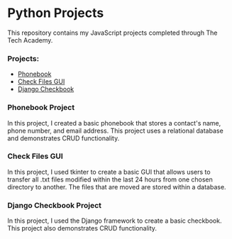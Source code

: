 # Python Projects

This repository contains my JavaScript projects completed through The Tech Academy.

<h3>Projects:</h3>
<ul>
  <li><a href="https://github.com/Anthony15651/Python-Projects/tree/main/PhoneBook%20Project" target="_blank">Phonebook</a></li>
  <li><a href="https://github.com/Anthony15651/Python-Projects/blob/main/file_transfer.py" target="_blank">Check Files GUI</a></li>
  <li><a href="https://github.com/Anthony15651/Python-Projects/tree/main/Django_Checkbook_Project" target="_blank">Django Checkbook</a></li>
</ul>

<h3>Phonebook Project</h3>
<p>In this project, I created a basic phonebook that stores a contact's name, phone number, and email address. This project uses a relational database and demonstrates CRUD functionality.</p>

<h3>Check Files GUI</h3>
<p>In this project, I used tkinter to create a basic GUI that allows users to transfer all .txt files modified within the last 24 hours from one chosen directory to another. The files that are moved are stored within a database.</p>


<h3>Django Checkbook Project</h3>
<p>In this project, I used the Django framework to create a basic checkbook. This project also demonstrates CRUD functionality.</p>
